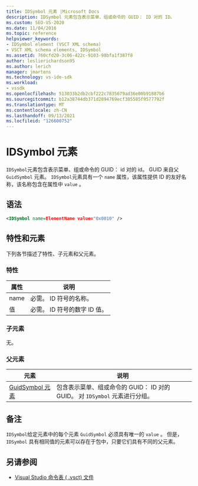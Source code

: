 ```yaml
---
title: IDSymbol 元素 |Microsoft Docs
description: IDSymbol 元素包含表示菜单、组或命令的 GUID： ID 对的 ID。
ms.custom: SEO-VS-2020
ms.date: 11/04/2016
ms.topic: reference
helpviewer_keywords:
- IDSymbol element (VSCT XML schema)
- VSCT XML schema elements, IDSymbol
ms.assetid: 760cfd20-3c06-422c-9103-98bfa1f387f8
author: leslierichardson95
ms.author: lerich
manager: jmartens
ms.technology: vs-ide-sdk
ms.workload:
- vssdk
ms.openlocfilehash: 513033b2db2cbf222c7835679ad36e00b91887b6
ms.sourcegitcommit: b12a38744db371d2894769ecf305585f9577792f
ms.translationtype: MT
ms.contentlocale: zh-CN
ms.lasthandoff: 09/13/2021
ms.locfileid: "126600752"
---
```

# <a name="idsymbol-element"></a>IDSymbol 元素
`IDSymbol`元素包含表示菜单、组或命令的 GUID： id 对的 id。 GUID 来自父 `GuidSymbol` 元素。 `IDSymbol`元素具有一个 `name` 属性，该属性提供 ID 的友好名称，该名称包含在属性中 `value` 。

## <a name="syntax"></a>语法

```xml
<IDSymbol name=ElementName value="0x0010" />
```

## <a name="attributes-and-elements"></a>特性和元素
 下列各节描述了特性、子元素和父元素。

### <a name="attributes"></a>特性

|属性|说明|
|---------------|-----------------|
|name|必需。 ID 符号的名称。|
|值|必需。 ID 符号的数字 ID 值。|

### <a name="child-elements"></a>子元素
 无。

### <a name="parent-elements"></a>父元素

|元素|说明|
|-------------|-----------------|
|[GuidSymbol 元素](../extensibility/guidsymbol-element.md)|包含表示菜单、组或命令的 GUID： ID 对的 GUID。 对 `IDSymbol` 元素进行分组。|

## <a name="remarks"></a>备注
 `IDSymbol`给定元素中的每个元素 `GuidSymbol` 必须具有唯一的 `value` 。 但是， `IDSymbol` 具有相同值的元素可以存在于包中，只要它们具有不同的父元素。

## <a name="see-also"></a>另请参阅
- [Visual Studio 命令表 ( .vsct) 文件](../extensibility/internals/visual-studio-command-table-dot-vsct-files.md)
